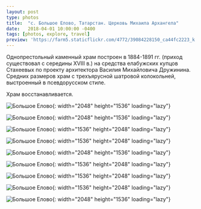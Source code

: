 ```yaml
---
layout: post
type: photos
title:  "с. Большое Елово, Татарстан. Церковь Михаила Архангела"
date:   2018-04-01 10:00:00 -0400
tags: [photos, explore, travel]
preview: 'https://farm5.staticflickr.com/4772/39084228150_ca44fc2223_k.jpg'
---
```


Однопрестольный каменный храм построен в 1884-1891 гг. (приход существовал с середины XVIII в.) на средства елабужских купцов Стахеевых по проекту архитектора Василия Михайловича Дружинина. Средних размеров храм с трехъярусной шатровой колокольней, выстроенный в псевдорусском стиле.

Храм восстанавливается.

<Frame src="https://www.google.com/maps/embed?pb=!1m14!1m12!1m3!1d2032.7846528471196!2d51.55668822263133!3d55.79258478204146!2m3!1f0!2f0!3f0!3m2!1i1024!2i768!4f13.1!5e1!3m2!1sru!2sru!4v1522572779393" />

![Большое Елово](https://live.staticflickr.com/814/40185580524_474b6c0903_k.jpg){: width="2048" height="1536" loading="lazy"}

![Большое Елово](https://live.staticflickr.com/816/40185579534_6f1d40e8a1_k.jpg){: width="2048" height="1536" loading="lazy"}

![Большое Елово](https://live.staticflickr.com/4775/40185578714_94b8676d1f_k.jpg){: width="1536" height="2048" loading="lazy"}

![Большое Елово](https://live.staticflickr.com/4778/40893440181_7969a56a82_k.jpg){: width="1536" height="2048" loading="lazy"}

![Большое Елово](https://live.staticflickr.com/789/40185577524_468cd874ee_k.jpg){: width="2048" height="1536" loading="lazy"}

![Большое Елово](https://live.staticflickr.com/799/27023081958_b7b22744bf_k.jpg){: width="1536" height="2048" loading="lazy"}

![Большое Елово](https://live.staticflickr.com/791/40893436091_74770d8b3e_k.jpg){: width="1536" height="2048" loading="lazy"}

![Большое Елово](https://live.staticflickr.com/793/40893435291_1abd5c7058_k.jpg){: width="1536" height="2048" loading="lazy"}

![Большое Елово](https://live.staticflickr.com/4772/39084228150_ca44fc2223_k.jpg){: width="2048" height="1536" loading="lazy"}

